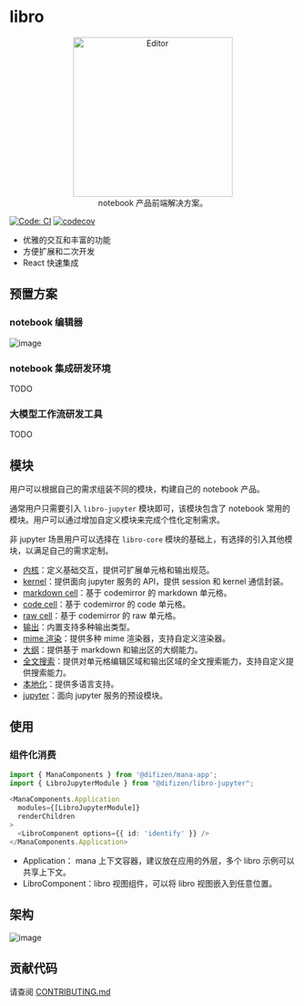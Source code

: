 # libro

<div align="center">
<img src="https://mdn.alipayobjects.com/huamei_hdnzbp/afts/img/A*cngiQYmKficAAAAAAAAAAAAADjOxAQ/original" alt="Editor" width="280">
</div>

<div id="top" align="center">
notebook 产品前端解决方案。
</div>

[![Code: CI](https://github.com/difizen/libro/actions/workflows/ci.yml/badge.svg)](https://github.com/difizen/libro/actions/workflows/ci.yml)
[![codecov](https://codecov.io/gh/difizen/libro/graph/badge.svg?token=8LWLNZK78Z)](https://codecov.io/gh/difizen/libro)

- 优雅的交互和丰富的功能
- 方便扩展和二次开发
- React 快速集成

## 预置方案

### notebook 编辑器

![image](https://mdn.alipayobjects.com/huamei_hdnzbp/afts/img/A*jfLFTqY-l6EAAAAAAAAAAAAADjOxAQ/original)

### notebook 集成研发环境

TODO

### 大模型工作流研发工具

TODO

## 模块

用户可以根据自己的需求组装不同的模块，构建自己的 notebook 产品。

通常用户只需要引入 `libro-jupyter` 模块即可，该模块包含了 notebook 常用的模块。用户可以通过增加自定义模块来完成个性化定制需求。

非 jupyter 场景用户可以选择在 `libro-core` 模块的基础上，有选择的引入其他模块，以满足自己的需求定制。

- [内核](./packages/libro-core/README.md)：定义基础交互，提供可扩展单元格和输出规范。
- [kernel](./packages/libro-kernel/README.md)：提供面向 jupyter 服务的 API，提供 session 和 kernel 通信封装。
- [markdown cell](./packages/libro-codemirror-markdown-cell/README.md)：基于 codemirror 的 markdown 单元格。
- [code cell](./packages/libro-codemirror-code-cell/README.md)：基于 codemirror 的 code 单元格。
- [raw cell](./packages/libro-codemirror-raw-cell/README.md)：基于 codemirror 的 raw 单元格。
- [输出](./packages/libro-output/README.md)：内置支持多种输出类型。
- [mime 渲染](./packages/libro-rendermime/README.md)：提供多种 mime 渲染器，支持自定义渲染器。
- [大纲](./packages/libro-toc/README.md)：提供基于 markdown 和输出区的大纲能力。
- [全文搜索](./packages/libro-search/README.md)：提供对单元格编辑区域和输出区域的全文搜索能力，支持自定义提供搜索能力。
- [本地化](./packages/libro-l10n/README.md)：提供多语言支持。
- [jupyter](./packages/libro-jupyter/README.md)：面向 jupyter 服务的预设模块。

## 使用

### 组件化消费

```typescript
import { ManaComponents } from '@difizen/mana-app';
import { LibroJupyterModule } from "@difizen/libro-jupyter";

<ManaComponents.Application
  modules={[LibroJupyterModule]}
  renderChildren
>
  <LibroComponent options={{ id: 'identify' }} />
</ManaComponents.Application>
```

- Application： mana 上下文容器，建议放在应用的外层，多个 libro 示例可以共享上下文。
- LibroComponent：libro 视图组件，可以将 libro 视图嵌入到任意位置。

## 架构

![image](https://mdn.alipayobjects.com/huamei_hdnzbp/afts/img/A*ca1tTapQbBYAAAAAAAAAAAAADjOxAQ/original)

## 贡献代码

请查阅 [CONTRIBUTING.md](./CONTRIBUTING.md)
